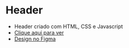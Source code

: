 # Header
- Header criado com HTML, CSS e Javascript
- [Clique aqui para ver](https://modelo-header.vercel.app)
- [Design no Figma](https://www.figma.com/file/UxyhbRrIUYFd9rV5YkVre8/Header?node-id=0%3A1&t=IIm5naYiGZ1N6oRE-1)
